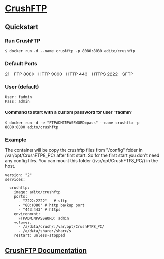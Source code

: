 # [CrushFTP](http://www.crushftp.com)

## Quickstart

### Run CrushFTP

```console
$ docker run -d --name crushftp -p 8080:8080 adito/crushftp
```
### Default Ports
21 - FTP 
8080 - HTTP 
9090 - HTTP 
443 - HTTPS 
2222 - SFTP 

### User (default)

    User: fadmin
    Pass: admin

#### Command to start with a custom password for user "fadmin"
```console
$ docker run -d -e "FTPADMINPASSWORD=pass" --name crushftp -p 8080:8080 adito/crushftp
```    
### Example

The container will be copy the crushftp files from "/config" folder in /var/opt/CrushFTP8_PC/ after first start. So for the first start you don't need any config files. You can mount this folder (/var/opt/CrushFTP8_PC/) in the host.

```[yaml]
version: "2"
services:

  crushftp:
    image: adito/crushftp
    ports:
      - "2222:2222"   # sftp
      - "80:8080" # http backup port
      - "443:443" # https
    environment:
      FTPADMINPASSWORD: admin
    volumes:
      - /a/data/crush/:/var/opt/CrushFTP8_PC/
      - /a/data/share:/share/s
    restart: unless-stopped

```

## [CrushFTP Documentation](http://crushftp.com/crush8wiki/)